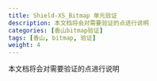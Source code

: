```yaml
---
title: Shield-XS_Bitmap 单元验证
description: 本文档将会对需要验证的点进行说明
categories: [香山bitmap验证]
tags: [香山, bitmap, 验证]
weight: 4
---
```


本文档将会对需要验证的点进行说明